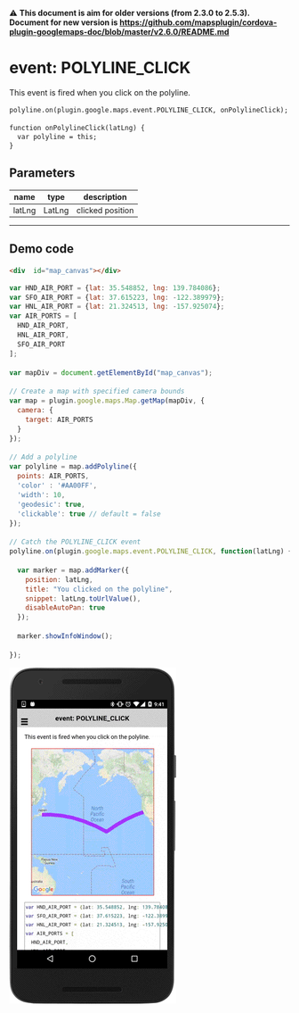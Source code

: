 :warning: **This document is aim for older versions (from 2.3.0 to 2.5.3).
Document for new version is https://github.com/mapsplugin/cordova-plugin-googlemaps-doc/blob/master/v2.6.0/README.md**

# event: POLYLINE_CLICK

This event is fired when you click on the polyline.

```
polyline.on(plugin.google.maps.event.POLYLINE_CLICK, onPolylineClick);

function onPolylineClick(latLng) {
  var polyline = this;
}
```

## Parameters

name           | type          | description
---------------|---------------|---------------------------------------
latLng         | LatLng        | clicked position
-----------------------------------------------------------------------

## Demo code

```html
<div  id="map_canvas"></div>
```

```js
var HND_AIR_PORT = {lat: 35.548852, lng: 139.784086};
var SFO_AIR_PORT = {lat: 37.615223, lng: -122.389979};
var HNL_AIR_PORT = {lat: 21.324513, lng: -157.925074};
var AIR_PORTS = [
  HND_AIR_PORT,
  HNL_AIR_PORT,
  SFO_AIR_PORT
];

var mapDiv = document.getElementById("map_canvas");

// Create a map with specified camera bounds
var map = plugin.google.maps.Map.getMap(mapDiv, {
  camera: {
    target: AIR_PORTS
  }
});

// Add a polyline
var polyline = map.addPolyline({
  points: AIR_PORTS,
  'color' : '#AA00FF',
  'width': 10,
  'geodesic': true,
  'clickable': true // default = false
});

// Catch the POLYLINE_CLICK event
polyline.on(plugin.google.maps.event.POLYLINE_CLICK, function(latLng) {

  var marker = map.addMarker({
    position: latLng,
    title: "You clicked on the polyline",
    snippet: latLng.toUrlValue(),
    disableAutoPan: true
  });

  marker.showInfoWindow();

});
```

![](image.gif)
